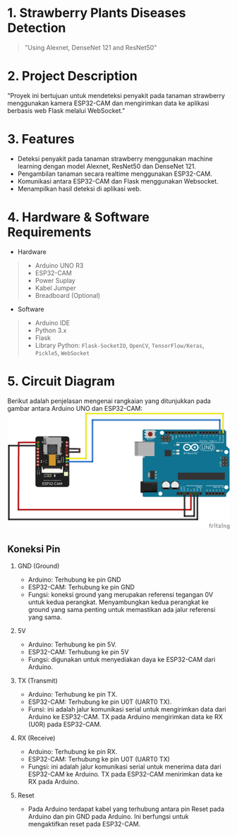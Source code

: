# 1. Strawberry Plants Diseases Detection
> "Using Alexnet, DenseNet 121 and ResNet50"

# 2. Project Description
"Proyek ini bertujuan untuk mendeteksi penyakit pada tanaman strawberry menggunakan kamera ESP32-CAM dan mengirimkan data ke aplikasi berbasis web Flask melalui WebSocket."

# 3. Features
* Deteksi penyakit pada tanaman strawberry menggunakan machine learning dengan model Alexnet, ResNet50 dan DenseNet 121.
* Pengambilan tanaman secara realtime menggunakan ESP32-CAM.
* Komunikasi antara ESP32-CAM dan Flask menggunakan Websocket.
* Menampilkan hasil deteksi di aplikasi web.

# 4. Hardware & Software Requirements
* Hardware
> * Arduino UNO R3
> * ESP32-CAM
> * Power Suplay
> * Kabel Jumper
> * Breadboard (Optional)
* Software
> * Arduino IDE
> * Python 3.x
> * Flask
> * Library Python: `Flask-SocketIO`, `OpenCV`, `TensorFlow/Keras`, `Pickle5`, `WebSocket`

# 5. Circuit Diagram
Berikut adalah penjelasan mengenai rangkaian yang ditunjukkan pada gambar antara Arduino UNO dan ESP32-CAM:
![Circuit Diagram](/sketch_arduino/Sketch_esp32-cam.png)

## Koneksi Pin
1. GND (Ground)
   * Arduino: Terhubung ke pin GND
   * ESP32-CAM: Terhubung ke pin GND
   * Fungsi: koneksi ground yang merupakan referensi tegangan 0V untuk kedua perangkat. Menyambungkan kedua perangkat ke ground yang sama penting untuk memastikan ada jalur referensi yang sama.

2. 5V
   * Arduino: Terhubung ke pin 5V.
   * ESP32-CAM: Terhubung ke pin 5V
   * Fungsi: digunakan untuk menyediakan daya ke ESP32-CAM dari Arduino.

3. TX (Transmit)
   * Arduino: Terhubung ke pin TX.
   * ESP32-CAM: Terhubung ke pin U0T (UART0 TX).
   * Funsi: ini adalah jalur komunikasi serial untuk mengirimkan data dari Arduino ke ESP32-CAM. TX pada Arduino mengirimkan data ke RX (U0R) pada ESP32-CAM.

4. RX (Receive)
   * Arduino: Terhubung ke pin RX.
   * ESP32-CAM: Terhubung ke pin U0T (UART0 TX)
   * Fungsi: ini adalah jalur komunikasi serial untuk menerima data dari ESP32-CAM ke Arduino. TX pada ESP32-CAM menirimkan data ke RX pada Arduino.

5. Reset
   * Pada Arduino terdapat kabel yang terhubung antara pin Reset pada Arduino dan pin GND pada Arduino. Ini berfungsi untuk mengaktifkan reset pada ESP32-CAM.

